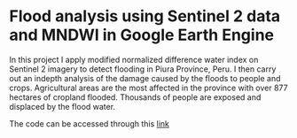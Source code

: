 # Flood analysis using Sentinel 2 data and MNDWI in Google Earth Engine

In this project I apply modified normalized difference water index on Sentinel 2 imagery to detect flooding in Piura Province, Peru. I then carry out an indepth analysis of the damage caused by the floods to people and crops. Agricultural areas are the most affected in the province with over 877 hectares of cropland flooded. Thousands of people are exposed and displaced by the flood water.

The code can be accessed through this [link](https://code.earthengine.google.com/ecb8f3dd72815e75db4235c64d766f3f)
